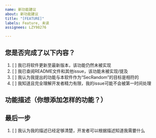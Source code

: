 ```yaml
---
name: 新功能建议
about: 新功能建议
title: "[FEATURE]"
labels: Feature, 未读
assignees: LZY98276

---
```


## 您是否完成了以下内容？
1. [ ] 我已将软件更新至最新版本，该功能仍然未被实现
2. [ ] 我已查阅README文件和其他issue，该功能未被实现/提及
3. [ ] 我认为我提出的功能与本软件作为“SecRandom”的目标是相符的
4. [ ] 我知道且完全理解开发者精力有限，我的issue可能不会被第一时间处理

## 功能描述（你想添加怎样的功能？）

## 最后一步

1. [ ] 我认为我的描述已经足够清楚，开发者可以根据描述知道我需要什么
